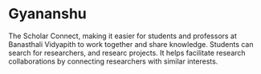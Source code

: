 # Gyananshu
The Scholar Connect, making it easier for students and professors at Banasthali Vidyapith to work together and share knowledge. Students can search for researchers, and researc projects. It helps facilitate research collaborations by connecting researchers with similar interests.
